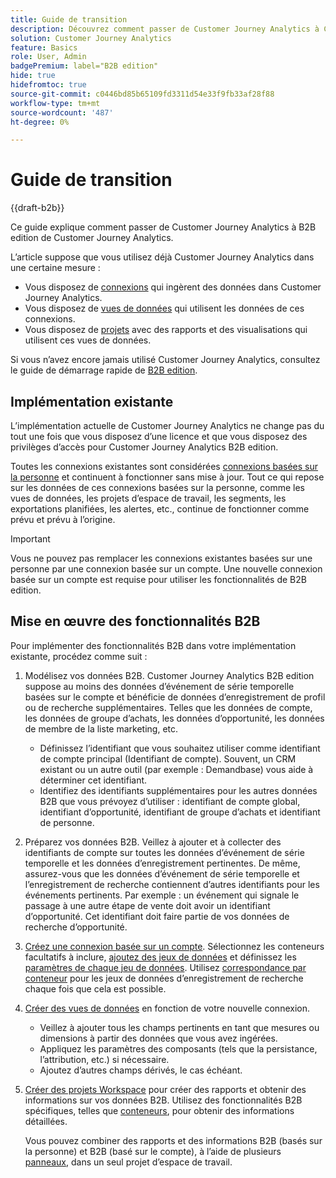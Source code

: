 ```yaml
---
title: Guide de transition
description: Découvrez comment passer de Customer Journey Analytics à Customer Journey Analytics B2B edition
solution: Customer Journey Analytics
feature: Basics
role: User, Admin
badgePremium: label="B2B edition"
hide: true
hidefromtoc: true
source-git-commit: c0446bd85b65109fd3311d54e33f9fb33af28f88
workflow-type: tm+mt
source-wordcount: '487'
ht-degree: 0%

---
```


# Guide de transition

{{draft-b2b}}

Ce guide explique comment passer de Customer Journey Analytics à B2B edition de Customer Journey Analytics.

L’article suppose que vous utilisez déjà Customer Journey Analytics dans une certaine mesure :

* Vous disposez de [connexions](/help/connections/overview.md) qui ingèrent des données dans Customer Journey Analytics.
* Vous disposez de [vues de données](/help/data-views/data-views.md) qui utilisent les données de ces connexions.
* Vous disposez de [projets](/help/analysis-workspace/home.md) avec des rapports et des visualisations qui utilisent ces vues de données.

Si vous n’avez encore jamais utilisé Customer Journey Analytics, consultez le guide de démarrage rapide de [B2B edition](cja-b2b-quick-start-guide.md).


## Implémentation existante

L’implémentation actuelle de Customer Journey Analytics ne change pas du tout une fois que vous disposez d’une licence et que vous disposez des privilèges d’accès pour Customer Journey Analytics B2B edition.

Toutes les connexions existantes sont considérées [connexions basées sur la personne](cja-b2b-concepts-features.md#connections-and-identifiers) et continuent à fonctionner sans mise à jour. Tout ce qui repose sur les données de ces connexions basées sur la personne, comme les vues de données, les projets d’espace de travail, les segments, les exportations planifiées, les alertes, etc., continue de fonctionner comme prévu et prévu à l’origine.

>[!IMPORTANT]
>
>Vous ne pouvez pas remplacer les connexions existantes basées sur une personne par une connexion basée sur un compte. Une nouvelle connexion basée sur un compte est requise pour utiliser les fonctionnalités de B2B edition.
>


## Mise en œuvre des fonctionnalités B2B

Pour implémenter des fonctionnalités B2B dans votre implémentation existante, procédez comme suit :

1. Modélisez vos données B2B. Customer Journey Analytics B2B edition suppose au moins des données d’événement de série temporelle basées sur le compte et bénéficie de données d’enregistrement de profil ou de recherche supplémentaires. Telles que les données de compte, les données de groupe d’achats, les données d’opportunité, les données de membre de la liste marketing, etc.

   * Définissez l’identifiant que vous souhaitez utiliser comme identifiant de compte principal (Identifiant de compte). Souvent, un CRM existant ou un autre outil (par exemple : Demandbase) vous aide à déterminer cet identifiant.
   * Identifiez des identifiants supplémentaires pour les autres données B2B que vous prévoyez d’utiliser : identifiant de compte global, identifiant d’opportunité, identifiant de groupe d’achats et identifiant de personne.

1. Préparez vos données B2B. Veillez à ajouter et à collecter des identifiants de compte sur toutes les données d’événement de série temporelle et les données d’enregistrement pertinentes. De même, assurez-vous que les données d’événement de série temporelle et l’enregistrement de recherche contiennent d’autres identifiants pour les événements pertinents. Par exemple : un événement qui signale le passage à une autre étape de vente doit avoir un identifiant d’opportunité. Cet identifiant doit faire partie de vos données de recherche d’opportunité.

1. [Créez une connexion basée sur un compte](/help/connections/create-connection.md#account-based-connection). Sélectionnez les conteneurs facultatifs à inclure, [ajoutez des jeux de données](/help/connections/create-connection.md#add-datasets) et définissez les [paramètres de chaque jeu de données](/help/connections/create-connection.md#dataset-settings). Utilisez [correspondance par conteneur](cja-b2b-concepts-features.md#match-by-container) pour les jeux de données d’enregistrement de recherche chaque fois que cela est possible.

1. [Créer des vues de données](/help/data-views/create-dataview.md) en fonction de votre nouvelle connexion.

   * Veillez à ajouter tous les champs pertinents en tant que mesures ou dimensions à partir des données que vous avez ingérées.
   * Appliquez les paramètres des composants (tels que la persistance, l’attribution, etc.) si nécessaire.
   * Ajoutez d’autres champs dérivés, le cas échéant.

1. [Créer des projets Workspace](/help/analysis-workspace/build-workspace-project/create-projects.md) pour créer des rapports et obtenir des informations sur vos données B2B. Utilisez des fonctionnalités B2B spécifiques, telles que [conteneurs](cja-b2b-concepts-features.md#containers), pour obtenir des informations détaillées.

   Vous pouvez combiner des rapports et des informations B2B (basés sur la personne) et B2B (basé sur le compte), à l’aide de plusieurs [panneaux](/help/analysis-workspace/c-panels/panels.md), dans un seul projet d’espace de travail.
